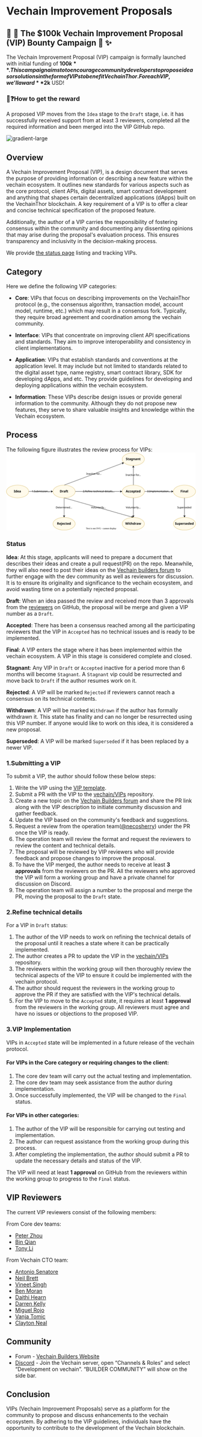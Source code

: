 # Vechain Improvement Proposals

## :loudspeaker: :tada: The $100k Vechain Improvement Proposal (VIP) Bounty Campaign :confetti_ball: :sparkles:

The Vechain Improvement Proposal (VIP) campaign is formally launched with initial funding of **$100k**. This campaign aims to to encourage community developers to propose ideas or solutions in the form of VIPs to benefit VechainThor. For each VIP, we’ll award **$2k** USD!

### :memo::question:How to get the reward
A proposed VIP moves from the `Idea` stage to the `Draft` stage, i.e. it has successfully received support from at least 3 reviewers, completed all the required information and been merged into the VIP GitHub repo.

![gradient-large](https://github.com/vechain/VIPs/assets/5069216/c0f59d77-2896-4e07-a12d-23de97b9ffb2)


## Overview

A Vechain Improvement Proposal (VIP), is a design document that serves the purpose of providing information or describing a new feature within the vechain ecosystem. It outlines new standards for various aspects such as the core protocol, client APIs, digital assets, smart contract development and anything that shapes certain decentralized applications (dApps) built on the VechainThor blockchain. A key requirement of a VIP is to offer a clear and concise technical specification of the proposed feature. 

Additionally, the author of a VIP carries the responsibility of fostering consensus within the community and documenting any dissenting opinions that may arise during the proposal's evaluation process. This ensures transparency and inclusivity in the decision-making process.

We provide [the status page](./the-status-page.md) listing and tracking VIPs.


## Category

Here we define the following VIP categories:

+ **Core**: VIPs that focus on describing improvements on the VechainThor protocol (e.g., the consensus algorithm, transaction model, account model, runtime, etc.)  which may result in a consensus fork. Typically, they require broad agreement and coordination among the vechain community.

+ **Interface**: VIPs that concentrate on improving client API specifications and standards. They aim to improve interoperability and consistency in client implementations.

+ **Application**: VIPs that establish standards and conventions at the application level. It may include but not limited to standards related to the digital asset type, name registry, smart contract library, SDK for developing dApps, and etc. They provide guidelines for developing and deploying applications within the vechain ecosystem.

+ **Information**: These VIPs describe design issues or provide general information to the community. Although they do not propose new features, they serve to share valuable insights and knowledge within the Vechain ecosystem.

## Process

The following figure illustrates the review process for VIPs:
![VIP process](./assets/vip-process.svg)

### Status

**Idea**: At this stage, applicants will need to prepare a document that describes their ideas and create a pull request(PR) on the repo. Meanwhile, they will also need to post their ideas on the [Vechain builders forum](https://vechain.discourse.group) to further engage with the dev community as well as reviewers for discussion. It is to ensure its originality and significance to the vechain ecosystem, and avoid wasting time on a potentially rejected proposal.

**Draft**: When an idea passed the review and received more than 3 approvals from the [reviewers](./#vip-reviewers) on GitHub, the proposal will be merge and given a VIP number as a `Draft`.

**Accepted**: There has been a consensus reached among all the participating reviewers that the VIP in `Accepted` has no technical issues and is ready to be implemented.

**Final**: A VIP enters the stage where it has been implemented within the vechain ecosystem. A VIP in this stage is considered complete and closed.

**Stagnant**: Any VIP in `Draft` or `Accepted` inactive for a period more than 6 months will become `Stagnant`. A `Stagnant` vip could be resurrected and move back to `Draft` if the author resumes work on it.

**Rejected**: A VIP will be marked `Rejected` if reviewers cannot reach a consensus on its technical contents. 

**Withdrawn**: A VIP will be marked `Withdrawn` if the author has formally withdrawn it. This state has finality and can no longer be resurrected using this VIP number. If anyone would like to work on this idea, it is considered a new proposal.

**Superseded**: A VIP will be marked `Superseded` if it has been replaced by a newer VIP.

### 1.Submitting a VIP

To submit a VIP, the author should follow these below steps:

1. Write the VIP using the [VIP template](./vip-template.md).
2. Submit a PR with the VIP to the [vechain/VIPs](https://github.com/vechain/vips) repository.
3. Create a new topic on the [Vechain Builders forum](https://vechain.discourse.group) and share the PR link along with the VIP description to initiate community discussion and gather feedback.
4. Update the VIP based on the community's feedback and suggestions.
5. Request a review from the operation team([@necosherry](https://github.com/necosherry)) under the PR once the VIP is ready.
6. The operation team will review the format and request the reviewers to review the content and technical details.
7. The proposal will be reviewed by VIP reviewers who will provide feedback and propose changes to improve the proposal.
8. To have the VIP merged, the author needs to receive at least **3 approvals** from the reviewers on the PR. All the reviewers who approved the VIP will form a working group and have a private channel for discussion on Discord.
9. The operation team will assign a number to the proposal and merge the PR, moving the proposal to the `Draft` state.

### 2.Refine technical details

For a VIP in `Draft` status:

1. The author of the VIP needs to work on refining the technical details of the proposal until it reaches a state where it can be practically implemented.
2. The author creates a PR to update the VIP in the [vechain/VIPs](https://github.com/vechain/vips) repository.
3. The reviewers within the working group will then thoroughly review the technical aspects of the VIP to ensure it could be implemented with the vechain protocol.
4. The author should request the reviewers in the working group to approve the PR if they are satisfied with the VIP's technical details.
5. For the VIP to move to the `Accepted` state, it requires at least **1 approval** from the reviewers in the working group. All reviewers must agree and have no issues or objections to the proposed VIP. 

### 3.VIP Implementation
VIPs in `Accepted` state will be implemented in a future release of the vechain protocol. 

#### For VIPs in the **Core** category or requiring changes to the client:
1. The core dev team will carry out the actual testing and implementation.
2. The core dev team may seek assistance from the author during implementation.
3. Once successfully implemented, the VIP will be changed to the `Final` status.
 

#### For VIPs in other categories:
1. The author of the VIP will be responsible for carrying out testing and implementation.
2. The author can request assistance from the working group during this process.
3. After completing the implementation, the author should submit a PR to update the necessary details and status of the VIP.

The VIP will need at least **1 approval** on GitHub from the reviewers within the working group to progress to the `Final` status.

## VIP Reviewers
The current VIP reviewers consist of the following members:

From Core dev teams:
+ [Peter Zhou](https://github.com/zzGHzz)
+ [Bin Qian](https://github.com/qianbin)
+ [Tony Li](https://github.com/libotony)
 
From Vechain CTO team:
+ [Antonio Senatore](https://github.com/bacco1977)
+ [Neil Brett](https://github.com/nwbrettski)
+ [Vineet Singh](https://github.com/vineet-codes)
+ [Ben Moran](https://github.com/BenMVeChain)
+ [Daithi Hearn](https://github.com/daithihearn)
+ [Darren Kelly](https://github.com/darrenvechain)
+ [Miguel Rojo](https://github.com/freemanzMrojo)
+ [Vanja Tomic](https://github.com/vanja-vechain)
+ [Clayton Neal](https://github.com/claytonneal)

## Community

+ Forum  - [Vechain Builders Website](https://vechain.discourse.group)
+ [Discord](https://discord.gg/vechain) - Join the Vechain server,  open “Channels & Roles” and select “Development on vechain”.  “BUILDER COMMUNITY” will show on the side bar.


## Conclusion

VIPs (Vechain Improvement Proposals) serve as a platform for the community to propose and discuss enhancements to the vechain ecosystem. By adhering to the VIP guidelines, individuals have the opportunity to contribute to the development of the Vechain blockchain.

 
